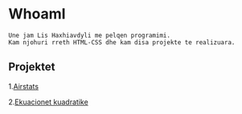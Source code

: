 # WhoamI
```
Une jam Lis Haxhiavdyli me pelqen programimi. 
Kam njohuri rreth HTML-CSS dhe kam disa projekte te realizuara.
```

## Projektet
1.[Airstats](https://airstats.netlify.com/)

2.[Ekuacionet kuadratike](https://ekuacionet-kuadratike.netlify.app/)